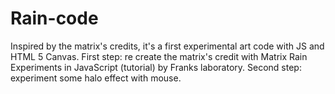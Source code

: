 # Rain-code
Inspired by the matrix's credits, it's a first experimental art code with JS and HTML 5 Canvas. 
First step: re create the matrix's credit with Matrix Rain Experiments in JavaScript (tutorial) by Franks laboratory.
Second step: experiment some halo effect with mouse. 
